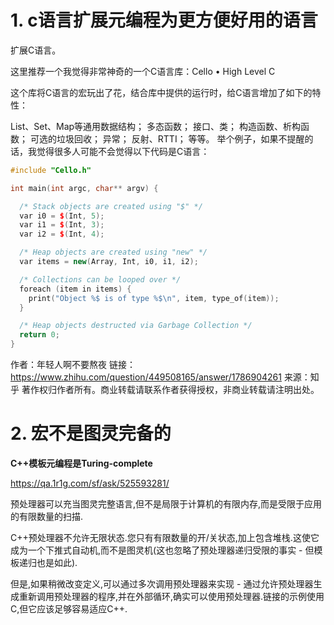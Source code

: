 








# 1. c语言扩展元编程为更方便好用的语言






扩展C语言。



这里推荐一个我觉得非常神奇的一个C语言库：Cello • High Level C

这个库将C语言的宏玩出了花，结合库中提供的运行时，给C语言增加了如下的特性：

List、Set、Map等通用数据结构；
多态函数；
接口、类；
构造函数、析构函数；
可选的垃圾回收；
异常；
反射、RTTI；
等等。
举个例子，如果不提醒的话，我觉得很多人可能不会觉得以下代码是C语言：


```cpp
#include "Cello.h"

int main(int argc, char** argv) {

  /* Stack objects are created using "$" */
  var i0 = $(Int, 5);
  var i1 = $(Int, 3);
  var i2 = $(Int, 4);

  /* Heap objects are created using "new" */
  var items = new(Array, Int, i0, i1, i2);

  /* Collections can be looped over */
  foreach (item in items) {
    print("Object %$ is of type %$\n", item, type_of(item));
  }

  /* Heap objects destructed via Garbage Collection */
  return 0;
}


```



作者：年轻人啊不要熬夜
链接：https://www.zhihu.com/question/449508165/answer/1786904261
来源：知乎
著作权归作者所有。商业转载请联系作者获得授权，非商业转载请注明出处。

# 2. 宏不是图灵完备的




**C++模板元编程是Turing-complete**



https://qa.1r1g.com/sf/ask/525593281/

预处理器可以充当图灵完整语言,但不是局限于计算机的有限内存,而是受限于应用的有限数量的扫描.

C++预处理器不允许无限状态.您只有有限数量的开/关状态,加上包含堆栈.这使它成为一个下推式自动机,而不是图灵机(这也忽略了预处理器递归受限的事实 - 但模板递归也是如此).

但是,如果稍微改变定义,可以通过多次调用预处理器来实现 - 通过允许预处理器生成重新调用预处理器的程序,并在外部循环,确实可以使用预处理器.链接的示例使用C,但它应该足够容易适应C++.








